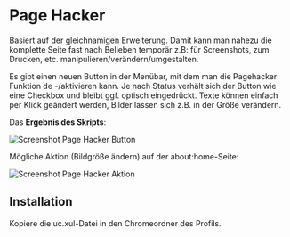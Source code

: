 # Page Hacker
Basiert auf der gleichnamigen Erweiterung. Damit kann man nahezu die komplette Seite fast nach Belieben temporär z.B: für Screenshots, zum Drucken, 
etc. manipulieren/verändern/umgestalten.

Es gibt einen neuen Button in der Menübar, mit dem man die Pagehacker Funktion de -/aktivieren kann. Je nach Status verhält sich der Button wie eine 
Checkbox und bleibt ggf. optisch eingedrückt. Texte können einfach per Klick geändert werden, Bilder lassen sich z.B. in der Größe verändern.

Das **Ergebnis des Skripts**:

![Screenshot Page Hacker Button](https://github.com/ardiman/userChrome.js/raw/master/pagehacker/scr_pagehacker_btn.png)

Mögliche Aktion (Bildgröße ändern) auf der about:home-Seite:

![Screenshot Page Hacker Aktion](https://github.com/ardiman/userChrome.js/raw/master/pagehacker/scr_pagehacker_abouthome.png)

## Installation
Kopiere die uc.xul-Datei in den Chromeordner des Profils.
